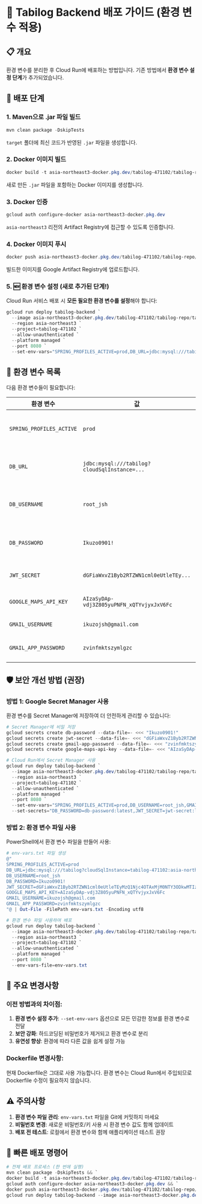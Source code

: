 # 🚀 Tabilog Backend 배포 가이드 (환경 변수 적용)

## 📋 개요

환경 변수를 분리한 후 Cloud Run에 배포하는 방법입니다. 기존 방법에서 **환경 변수 설정 단계**가 추가되었습니다.

## 🔧 배포 단계

### 1. Maven으로 .jar 파일 빌드

```powershell
mvn clean package -DskipTests
```

`target` 폴더에 최신 코드가 반영된 `.jar` 파일을 생성합니다.

### 2. Docker 이미지 빌드

```powershell
docker build -t asia-northeast3-docker.pkg.dev/tabilog-471102/tabilog-repo/tabilog-backend:latest .
```

새로 만든 `.jar` 파일을 포함하는 Docker 이미지를 생성합니다.

### 3. Docker 인증

```powershell
gcloud auth configure-docker asia-northeast3-docker.pkg.dev
```

`asia-northeast3` 리전의 Artifact Registry에 접근할 수 있도록 인증합니다.

### 4. Docker 이미지 푸시

```powershell
docker push asia-northeast3-docker.pkg.dev/tabilog-471102/tabilog-repo/tabilog-backend:latest
```

빌드한 이미지를 Google Artifact Registry에 업로드합니다.

### 5. 🆕 **환경 변수 설정** (새로 추가된 단계!)

Cloud Run 서비스 배포 시 **모든 필요한 환경 변수를 설정**해야 합니다:

```powershell
gcloud run deploy tabilog-backend `
  --image asia-northeast3-docker.pkg.dev/tabilog-471102/tabilog-repo/tabilog-backend:latest `
  --region asia-northeast3 `
  --project=tabilog-471102 `
  --allow-unauthenticated `
  --platform managed `
  --port 8080 `
  --set-env-vars="SPRING_PROFILES_ACTIVE=prod,DB_URL=jdbc:mysql:///tabilog?cloudSqlInstance=tabilog-471102:asia-northeast3:tabilog-mysql-db&socketFactory=com.google.cloud.sql.mysql.SocketFactory&useSSL=false,DB_USERNAME=root_jsh,DB_PASSWORD=Ikuzo0901!,JWT_SECRET=dGFiaWxvZ1Byb2RTZWN1cml0eUtleTEyMzQ1Njc4OTAxMjM0NTY3ODkwMTIzNDU2Nzg5MA==,GOOGLE_MAPS_API_KEY=AIzaSyDAp-vdj3Z805yuPNFN_xQTYvjyxJxV6Fc,GMAIL_USERNAME=ikuzojsh@gmail.com,GMAIL_APP_PASSWORD=zvinfmktszymlgzc"
```

## 🔐 환경 변수 목록

다음 환경 변수들이 필요합니다:

| 환경 변수 | 값 | 설명 |
|-----------|-----|------|
| `SPRING_PROFILES_ACTIVE` | `prod` | 프로덕션 프로파일 활성화 |
| `DB_URL` | `jdbc:mysql:///tabilog?cloudSqlInstance=...` | 데이터베이스 연결 URL |
| `DB_USERNAME` | `root_jsh` | 데이터베이스 사용자명 |
| `DB_PASSWORD` | `Ikuzo0901!` | 데이터베이스 비밀번호 |
| `JWT_SECRET` | `dGFiaWxvZ1Byb2RTZWN1cml0eUtleTEy...` | JWT Secret 키 |
| `GOOGLE_MAPS_API_KEY` | `AIzaSyDAp-vdj3Z805yuPNFN_xQTYvjyxJxV6Fc` | Google Maps API 키 |
| `GMAIL_USERNAME` | `ikuzojsh@gmail.com` | Gmail 계정 |
| `GMAIL_APP_PASSWORD` | `zvinfmktszymlgzc` | Gmail 앱 비밀번호 |

## 🛡️ 보안 개선 방법 (권장)

### 방법 1: Google Secret Manager 사용

환경 변수를 Secret Manager에 저장하여 더 안전하게 관리할 수 있습니다:

```powershell
# Secret Manager에 비밀 저장
gcloud secrets create db-password --data-file=- <<< "Ikuzo0901!"
gcloud secrets create jwt-secret --data-file=- <<< "dGFiaWxvZ1Byb2RTZWN1cml0eUtleTEy..."
gcloud secrets create gmail-app-password --data-file=- <<< "zvinfmktszymlgzc"
gcloud secrets create google-maps-api-key --data-file=- <<< "AIzaSyDAp-vdj3Z805yuPNFN_xQTYvjyxJxV6Fc"

# Cloud Run에서 Secret Manager 사용
gcloud run deploy tabilog-backend `
  --image asia-northeast3-docker.pkg.dev/tabilog-471102/tabilog-repo/tabilog-backend:latest `
  --region asia-northeast3 `
  --project=tabilog-471102 `
  --allow-unauthenticated `
  --platform managed `
  --port 8080 `
  --set-env-vars="SPRING_PROFILES_ACTIVE=prod,DB_USERNAME=root_jsh,GMAIL_USERNAME=ikuzojsh@gmail.com" `
  --set-secrets="DB_PASSWORD=db-password:latest,JWT_SECRET=jwt-secret:latest,GMAIL_APP_PASSWORD=gmail-app-password:latest,GOOGLE_MAPS_API_KEY=google-maps-api-key:latest"
```

### 방법 2: 환경 변수 파일 사용

PowerShell에서 환경 변수 파일을 만들어 사용:

```powershell
# env-vars.txt 파일 생성
@"
SPRING_PROFILES_ACTIVE=prod
DB_URL=jdbc:mysql:///tabilog?cloudSqlInstance=tabilog-471102:asia-northeast3:tabilog-mysql-db&socketFactory=com.google.cloud.sql.mysql.SocketFactory&useSSL=false
DB_USERNAME=root_jsh
DB_PASSWORD=Ikuzo0901!
JWT_SECRET=dGFiaWxvZ1Byb2RTZWN1cml0eUtleTEyMzQ1Njc4OTAxMjM0NTY3ODkwMTIzNDU2Nzg5MA==
GOOGLE_MAPS_API_KEY=AIzaSyDAp-vdj3Z805yuPNFN_xQTYvjyxJxV6Fc
GMAIL_USERNAME=ikuzojsh@gmail.com
GMAIL_APP_PASSWORD=zvinfmktszymlgzc
"@ | Out-File -FilePath env-vars.txt -Encoding utf8

# 환경 변수 파일 사용하여 배포
gcloud run deploy tabilog-backend `
  --image asia-northeast3-docker.pkg.dev/tabilog-471102/tabilog-repo/tabilog-backend:latest `
  --region asia-northeast3 `
  --project=tabilog-471102 `
  --allow-unauthenticated `
  --platform managed `
  --port 8080 `
  --env-vars-file=env-vars.txt
```

## 📝 주요 변경사항

### 이전 방법과의 차이점:

1. **환경 변수 설정 추가**: `--set-env-vars` 옵션으로 모든 민감한 정보를 환경 변수로 전달
2. **보안 강화**: 하드코딩된 비밀번호가 제거되고 환경 변수로 분리
3. **유연성 향상**: 환경에 따라 다른 값을 쉽게 설정 가능

### Dockerfile 변경사항:

현재 Dockerfile은 그대로 사용 가능합니다. 환경 변수는 Cloud Run에서 주입되므로 Dockerfile 수정이 필요하지 않습니다.

## ⚠️ 주의사항

1. **환경 변수 파일 관리**: `env-vars.txt` 파일을 Git에 커밋하지 마세요
2. **비밀번호 변경**: 새로운 비밀번호/키 사용 시 환경 변수 값도 함께 업데이트
3. **배포 전 테스트**: 로컬에서 환경 변수와 함께 애플리케이션 테스트 권장

## 🚀 빠른 배포 명령어

```powershell
# 전체 배포 프로세스 (한 번에 실행)
mvn clean package -DskipTests && `
docker build -t asia-northeast3-docker.pkg.dev/tabilog-471102/tabilog-repo/tabilog-backend:latest . && `
gcloud auth configure-docker asia-northeast3-docker.pkg.dev && `
docker push asia-northeast3-docker.pkg.dev/tabilog-471102/tabilog-repo/tabilog-backend:latest && `
gcloud run deploy tabilog-backend --image asia-northeast3-docker.pkg.dev/tabilog-471102/tabilog-repo/tabilog-backend:latest --region asia-northeast3 --project=tabilog-471102 --allow-unauthenticated --platform managed --port 8080 --set-env-vars="SPRING_PROFILES_ACTIVE=prod,DB_URL=jdbc:mysql:///tabilog?cloudSqlInstance=tabilog-471102:asia-northeast3:tabilog-mysql-db&socketFactory=com.google.cloud.sql.mysql.SocketFactory&useSSL=false,DB_USERNAME=root_jsh,DB_PASSWORD=Ikuzo0901!,JWT_SECRET=dGFiaWxvZ1Byb2RTZWN1cml0eUtleTEyMzQ1Njc4OTAxMjM0NTY3ODkwMTIzNDU2Nzg5MA==,GOOGLE_MAPS_API_KEY=AIzaSyDAp-vdj3Z805yuPNFN_xQTYvjyxJxV6Fc,GMAIL_USERNAME=ikuzojsh@gmail.com,GMAIL_APP_PASSWORD=zvinfmktszymlgzc"
```
